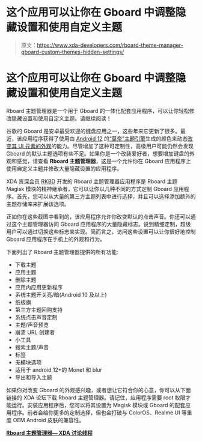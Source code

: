 # 这个应用可以让你在 Gboard 中调整隐藏设置和使用自定义主题

> 原文：<https://www.xda-developers.com/rboard-theme-manager-gboard-custom-themes-hidden-settings/>

# 这个应用可以让你在 Gboard 中调整隐藏设置和使用自定义主题

Rboard 主题管理器是一个用于 Gboard 的一体化配套应用程序，可以让你轻松修改隐藏设置和使用自定义主题。请继续阅读！

谷歌的 Gboard 是安卓最受欢迎的键盘应用之一，这些年来它更新了很多。最近，该应用程序获得了使用由 [Android 12](https://www.xda-developers.com/android-12/) 的[“莫奈”主题引擎](https://www.xda-developers.com/android-12-wallpaper-theme/)生成的颜色来动态[改变其 UI 元素的外观](https://www.xda-developers.com/gboard-dynamic-color-theme-android-12/)的能力。尽管增加了这种可定制性，高级用户可能仍然会发现 Gboard 的默认主题选项有些不足。如果你是一个改装爱好者，想要增加键盘的外观和感觉，请查看 **Rboard 主题管理器**，这是一个允许你在 Gboard 应用程序上使用自定义主题并修改大量隐藏设置的应用程序。

XDA 资深会员 [RKBD](https://forum.xda-developers.com/m/rkbd.7544065/) 开发的 Rboard 主题管理器应用程序是 Rboard 主题 Magisk 模块的精神继承者，它可以让你以几种不同的方式定制 Gboard 应用程序。首先，您可以从大量的第三方主题列表中进行选择，并且可以选择添加额外的主题存储库来扩展该选项。

正如你在这些截图中看到的，该应用程序允许你改变默认的点击声音。你还可以通过这个主题管理器访问 Gboard 应用程序的大量隐藏标志。说到精细定制，超级用户可以通过切换这些标志来实现。简而言之，访问这些设置可以让你很好地控制 Gboard 应用程序在手机上的外观和行为。

下面列出了 Rboard 主题管理器提供的所有功能:

*   下载主题
*   应用主题
*   删除主题
*   应用内应用更新程序
*   系统主题开关亮/暗(Android 10 及以上)
*   纸板旗
*   第三方主题回购支持
*   系统点击声音定制
*   主题/声音预览
*   崩溃 URL 创建者
*   小工具
*   搜索主题/声音
*   标签
*   无模块选项
*   适用于 android 12+的 Monet 和 blur
*   导出和导入主题

如果你对改变 Gboard 的外观感兴趣，或者想让它符合你的心意，你可以从下面链接的 XDA 论坛下载 Rboard 主题管理器。请记住，应用程序需要 root 权限才能运行。安装应用程序后，您可以将其设置为 Magisk 模块或 Gboard 的配套应用程序。前者会给你更多的定制选择，但也会打破与 ColorOS、Realme UI 等重度 OEM Android 皮肤的兼容性。

**[Rboard 主题管理器— XDA 讨论线程](https://forum.xda-developers.com/t/4331445/)**